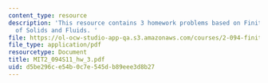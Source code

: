 ```yaml
---
content_type: resource
description: 'This resource contains 3 homework problems based on Finite Element Analysis
  of Solids and Fluids. '
file: https://ol-ocw-studio-app-qa.s3.amazonaws.com/courses/2-094-finite-element-analysis-of-solids-and-fluids-ii-spring-2011/d5be296ce54b0c7e545db89eee3d8b27_MIT2_094S11_hw_3.pdf
file_type: application/pdf
resourcetype: Document
title: MIT2_094S11_hw_3.pdf
uid: d5be296c-e54b-0c7e-545d-b89eee3d8b27
---
```

